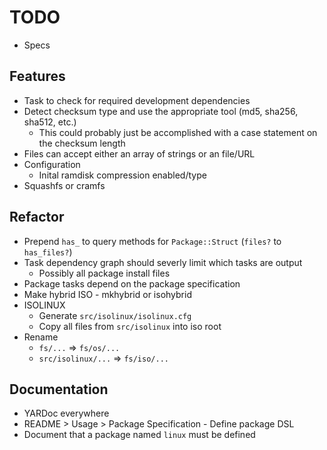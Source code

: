 # TODO

* Specs

## Features

* Task to check for required development dependencies
* Detect checksum type and use the appropriate tool (md5, sha256, sha512, etc.)
  * This could probably just be accomplished with a case statement on the checksum length
* Files can accept either an array of strings or an file/URL
* Configuration
  * Inital ramdisk compression enabled/type
* Squashfs or cramfs

## Refactor

* Prepend `has_` to query methods for `Package::Struct` (`files?` to `has_files?`)
* Task dependency graph should severly limit which tasks are output
  * Possibly all package install files
* Package tasks depend on the package specification
* Make hybrid ISO - mkhybrid or isohybrid
* ISOLINUX
  * Generate `src/isolinux/isolinux.cfg`
  * Copy all files from `src/isolinux` into iso root
* Rename
  * `fs/...`           => `fs/os/...`
  * `src/isolinux/...` => `fs/iso/...`

## Documentation

* YARDoc everywhere
* README > Usage > Package Specification - Define package DSL
* Document that a package named `linux` must be defined

